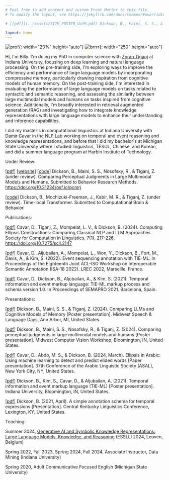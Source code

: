```yaml
---
# Feel free to add content and custom Front Matter to this file.
# To modify the layout, see https://jekyllrb.com/docs/themes/#overriding-theme-defaults

# [[pdf]](../assets/SITH_POSTER_UofM.pdf) Dickson, B., Maini, S. S., & Tiganj, Z. (2024). Comparing LLMs and Cognitive Models of Memory [Poster presentation]. Midwest Speech & Language Days, Ann Arbor, MI, United States.

layout: home
---
```

![prof](../assets/images/prof2.jpg){: width="20%" height="auto"}
![brrrr](../assets/images/brrrr.jpg){: width="250" height="auto"}

Hi, I'm Billy. I'm doing my PhD in computer science with [Zoran Tiganj](https://homes.luddy.indiana.edu/ztiganj/) at Indiana University, focusing on deep learning and natural language processing. On the pre-training side, I'm exploring ways to improve the efficiency and performance of large language models by incorporating compressive memory, particularly drawing inspiration from cognitive models of human memory. On the post-training side, I'm interested in evaluating the performance of large language models on tasks related to syntactic and semantic reasoning, and assessing the similarity between large multimodal models and humans on tasks inspired from cognitive science.  Additionally, I'm broadly interested in retrieval augmented generation (RAG) and investigating how to integrate knowledge representations with large language models to enhance their understanding and inference capabilities.

I did my master's in computational linguistics at Indiana University with [Damir Cavar](https://damir.cavar.me/) in the [NLP Lab](https://nlp-lab.org/) working on temporal and event reasoning and knowledge representations, and before that I did my bachelor's at Michigan State University where I studied linguistics, TESOL, Chinese, and Korean, and did a summer language program at Harbin Institute of Technology.

Under Review:

[[pdf]](https://osf.io/preprints/psyarxiv/pcmrj) [[website]](https://cognlp.com) [[code]](https://github.com/cogneuroai/multimodal-models-rock) Dickson, B., Maini, S. S., Nosofsky, R., & Tiganj, Z. (under review). Comparing Perceptual Judgments in Large Multimodal Models and Humans. Submitted to Behavior Research Methods. https://doi.org/10.31234/osf.io/pcmrj

[[code]](https://github.com/cogneuroai/time-local-transformer) Dickson, B., Mochizuki-Freeman, J., Kabir, M. R., & Tiganj, Z. (under review). Time-local Transformer. Submitted to Computational Brain & Behavior.

Publications:

[[pdf]](https://openpublishing.library.umass.edu/scil/article/id/2147/) Cavar, D., Tiganj, Z., Mompelat, L. V., & Dickson, B. (2024). Computing Ellipsis Constructions: Comparing Classical NLP and LLM Approaches. Society for Computation in Linguistics, 7(1), 217-226. https://doi.org/10.7275/scil.2147

[[pdf]](https://sigsem.uvt.nl/isa18/ISA-18_32_Paper.pdf) Cavar, D., Aljubailan, A., Mompelat, L., Won, Y., Dickson, B., Fort, M., Davis, A., & Kim, S. (2022). Event sequencing annotation with TIE-ML. In Proceedings of the Eighteenth Joint ACL-ISO Workshop on Interoperable Semantic Annotation (ISA-18 2022). LREC 2022, Marseille, France.

[[pdf]](https://arxiv.org/abs/2109.13892) Cavar, D., Dickson, B., Aljubailan, A., & Kim, S. (2021). Temporal information and event markup language: TIE-ML markup process and schema version 1.0. In Proceedings of SEMAPRO 2021. Barcelona, Spain.

Presentations:

[[pdf]]() Dickson, B., Maini, S. S., & Tiganj, Z. (2024). Comparing LLMs and Cognitive Models of Memory [Poster presentation]. Midwest Speech & Language Days, Ann Arbor, MI, United States.

[[pdf]](../assets/dickson_maini_rocks_poster.pdf) Dickson, B., Maini, S. S., Nosofsky, R., & Tiganj, Z. (2024). Comparing perceptual judgments in large multimodal models and humans [Poster presentation]. Midwest Computer Vision Workshop, Bloomington, IN, United States.

[[pdf]](https://nlp-lab.org/publications/Ellipsis_IU.pdf) Cavar, D., Abdo, M. S., & Dickson, B. (2024, March). Ellipsis in Arabic: Using machine learning to detect and predict elided words [Paper presentation]. 37th Conference of the Arabic Linguistic Society (ASAL), New York City, NY, United States.

[[pdf]](https://nlp-lab.org/timeevents/TIEML_Poster_8_27.pdf) Dickson, B., Kim, S., Cavar, D., & Aljubailan, A. (2021). Temporal information and event markup language (TIE-ML) [Poster presentation]. Indiana University, Bloomington, IN, United States.

[[pdf]](../assets/Dickson_Time_CKLiC_21.pdf) Dickson, B. (2021, April). A simple annotation schema for temporal expressions [Presentation]. Central Kentucky Linguistics Conference, Lexington, KY, United States.

Teaching:

Summer 2024, [Generative AI and Symbolic Knowledge Representations: Large Language Models, Knowledge, and Reasoning](https://damir.cavar.me/ESSLLI24_LLM_KG.github.io/) (ESSLLI 2024, Leuven, Belgium)

Spring 2022, Fall 2023, Spring 2024, Fall 2024, Associate Instructor, Data Mining (Indiana University)

Spring 2020, Adult Communicative Focused English (Michigan State University)